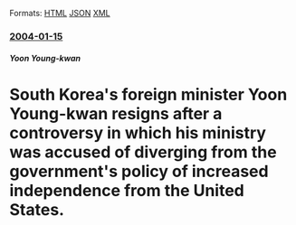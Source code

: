 
Formats: [HTML](/news/2004/01/15/south-korea-s-foreign-minister-yoon-young-kwan-resigns-after-a-controversy-in-which-his-ministry-was-accused-of-diverging-from-the-governme.html)  [JSON](/news/2004/01/15/south-korea-s-foreign-minister-yoon-young-kwan-resigns-after-a-controversy-in-which-his-ministry-was-accused-of-diverging-from-the-governme.json)  [XML](/news/2004/01/15/south-korea-s-foreign-minister-yoon-young-kwan-resigns-after-a-controversy-in-which-his-ministry-was-accused-of-diverging-from-the-governme.xml)  

### [2004-01-15](/news/2004/01/15/index.md)

##### Yoon Young-kwan
#  South Korea's foreign minister Yoon Young-kwan resigns after a controversy in which his ministry was accused of diverging from the government's policy of increased independence from the United States.



